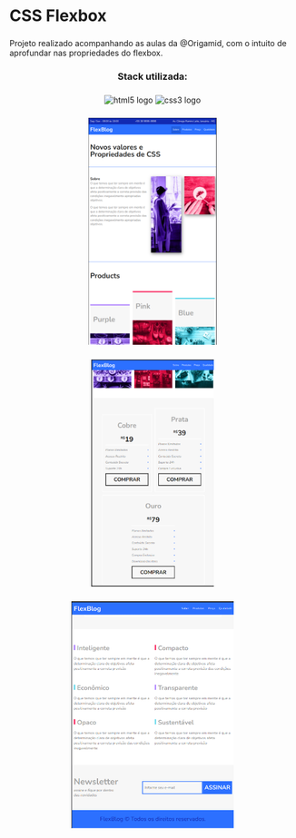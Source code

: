 <h1 align="left">CSS Flexbox</h1>

###
<p align="left">Projeto realizado acompanhando as aulas da @Origamid, com o intuito de aprofundar nas propriedades do flexbox.</p>

###
<h3 align="center">Stack utilizada:</h3>

###
<div align="center">
  <img src="https://cdn.jsdelivr.net/gh/devicons/devicon/icons/html5/html5-original.svg" height="40" width="52" alt="html5 logo"  />
  <img src="https://cdn.jsdelivr.net/gh/devicons/devicon/icons/css3/css3-original.svg" height="40" width="52" alt="css3 logo"  />
</div>

###
<div align="center">
  <img height="400" src="https://github.com/gabrielroot/flexBlog/blob/main/img/printScreen.png?raw=true"  />
</div>

###
<div align="center">
  <img height="400" src="https://github.com/gabrielroot/flexBlog/blob/main/img/printScreen2.png?raw=true"  />
</div>

###
<div align="center">
  <img height="400" src="https://github.com/gabrielroot/flexBlog/blob/main/img/printScreen23.png?raw=true"  />
</div>

###
